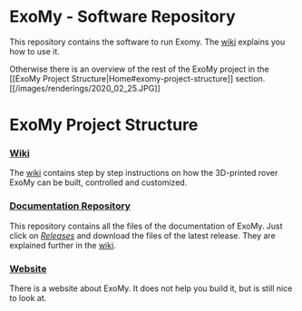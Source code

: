 # ExoMy - Software Repository
This repository contains the software to run Exomy. The [wiki](https://github.com/esa-prl/ExoMy/wiki) explains you how to use it.

Otherwise there is an overview of the rest of the ExoMy project in the  [[ExoMy Project Structure|Home#exomy-project-structure]] section.   
[[/images/renderings/2020_02_25.JPG]]

# ExoMy Project Structure

### [Wiki](https://github.com/esa-prl/ExoMy/wiki)
The [wiki](https://github.com/esa-prl/ExoMy/wiki) contains step by step instructions on how the 3D-printed rover ExoMy can be built, controlled and customized. 

### [Documentation Repository](https://github.com/esa-prl/ExoMy)
This repository contains all the files of the documentation of ExoMy. Just click on [*Releases*](https://github.com/esa-prl/ExoMy/releases) and download the files of the latest release. They are explained further in the [wiki](https://github.com/esa-prl/ExoMy/wiki).

### [Website](https://esa-prl.github.io/ExoMy/)
There is a website about ExoMy. It does not help you build it, but is still nice to look at.
